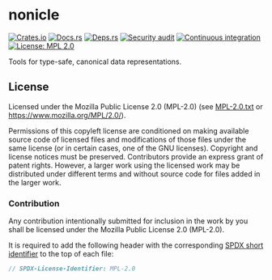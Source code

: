 <!-- SPDX-FileCopyrightText: The nonicle authors -->
<!-- SPDX-License-Identifier: MPL-2.0 -->

# nonicle

[![Crates.io](https://img.shields.io/crates/v/nonicle.svg)](https://crates.io/crates/nonicle)
[![Docs.rs](https://docs.rs/nonicle/badge.svg)](https://docs.rs/nonicle)
[![Deps.rs](https://deps.rs/repo/github/uklotzde/nonicle/status.svg)](https://deps.rs/repo/github/uklotzde/nonicle)
[![Security audit](https://github.com/uklotzde/nonicle/actions/workflows/security-audit.yaml/badge.svg)](https://github.com/uklotzde/nonicle/actions/workflows/security-audit.yaml)
[![Continuous integration](https://github.com/uklotzde/nonicle/actions/workflows/continuous-integration.yaml/badge.svg)](https://github.com/uklotzde/nonicle/actions/workflows/continuous-integration.yaml)
[![License: MPL 2.0](https://img.shields.io/badge/License-MPL_2.0-brightgreen.svg)](https://opensource.org/licenses/MPL-2.0)

Tools for type-safe, canonical data representations.

## License

Licensed under the Mozilla Public License 2.0 (MPL-2.0) (see [MPL-2.0.txt](LICENSES/MPL-2.0.txt) or <https://www.mozilla.org/MPL/2.0/>).

Permissions of this copyleft license are conditioned on making available source code of licensed files and modifications of those files under the same license (or in certain cases, one of the GNU licenses). Copyright and license notices must be preserved. Contributors provide an express grant of patent rights. However, a larger work using the licensed work may be distributed under different terms and without source code for files added in the larger work.

### Contribution

Any contribution intentionally submitted for inclusion in the work by you shall be licensed under the Mozilla Public License 2.0 (MPL-2.0).

It is required to add the following header with the corresponding [SPDX short identifier](https://spdx.dev/ids/) to the top of each file:

```rust
// SPDX-License-Identifier: MPL-2.0
```

